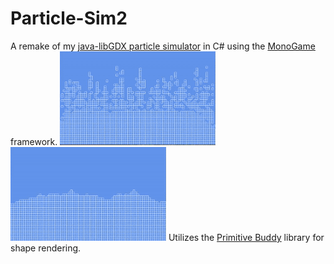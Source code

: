 # Particle-Sim2
A remake of my [java-libGDX particle simulator](https://github.com/Charleco/Particle-Sim) in C# using the [MonoGame]() framework. 
![](content/preview1.gif)
![](content/preview2.gif)
Utilizes the [Primitive Buddy](https://www.nuget.org/packages/PrimitiveBuddy/) library for shape rendering.